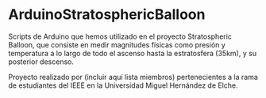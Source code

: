 # ArduinoStratosphericBalloon
Scripts de Arduino que hemos utilizado en el proyecto Stratospheric Balloon, que consiste en medir magnitudes físicas como presión y temperatura a lo largo de todo el ascenso hasta la estratosfera (35km), y su posterior descenso.

Proyecto realizado por (incluir aquí lista miembros) pertenecientes a la rama de estudiantes del IEEE en la Universidad Miguel Hernández de Elche.
